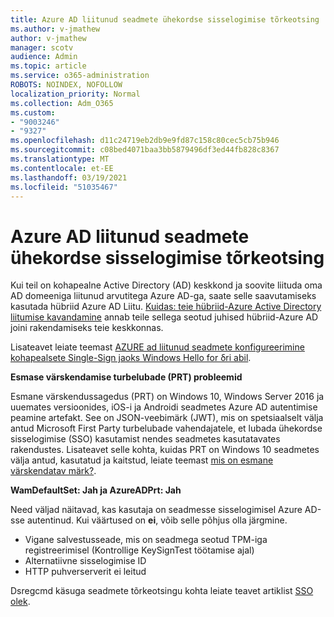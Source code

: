 ```yaml
---
title: Azure AD liitunud seadmete ühekordse sisselogimise tõrkeotsing
ms.author: v-jmathew
author: v-jmathew
manager: scotv
audience: Admin
ms.topic: article
ms.service: o365-administration
ROBOTS: NOINDEX, NOFOLLOW
localization_priority: Normal
ms.collection: Adm_O365
ms.custom:
- "9003246"
- "9327"
ms.openlocfilehash: d11c24719eb2db9e9fd87c158c80cec5cb75b946
ms.sourcegitcommit: c08bed4071baa3bb5879496df3ed44fb828c8367
ms.translationtype: MT
ms.contentlocale: et-EE
ms.lasthandoff: 03/19/2021
ms.locfileid: "51035467"
---
```

# <a name="troubleshoot-single-sign-on-for-azure-ad-joined-devices"></a>Azure AD liitunud seadmete ühekordse sisselogimise tõrkeotsing

Kui teil on kohapealne Active Directory (AD) keskkond ja soovite liituda oma AD domeeniga liitunud arvutitega Azure AD-ga, saate selle saavutamiseks kasutada hübriid Azure AD Liitu. [Kuidas: teie hübriid-Azure Active Directory liitumise kavandamine](https://docs.microsoft.com/azure/active-directory/devices/hybrid-azuread-join-plan) annab teile sellega seotud juhised hübriid-Azure AD joini rakendamiseks teie keskkonnas.

Lisateavet leiate teemast [AZURE ad liitunud seadmete konfigureerimine kohapealsete Single-Sign jaoks Windows Hello for δri abil](https://docs.microsoft.com/windows/security/identity-protection/hello-for-business/hello-hybrid-aadj-sso-base).

**Esmase värskendamise turbelubade (PRT) probleemid**

Esmane värskendussagedus (PRT) on Windows 10, Windows Server 2016 ja uuemates versioonides, iOS-i ja Androidi seadmetes Azure AD autentimise peamine artefakt. See on JSON-veebimärk (JWT), mis on spetsiaalselt välja antud Microsoft First Party turbelubade vahendajatele, et lubada ühekordse sisselogimise (SSO) kasutamist nendes seadmetes kasutatavates rakendustes. Lisateavet selle kohta, kuidas PRT on Windows 10 seadmetes välja antud, kasutatud ja kaitstud, leiate teemast [mis on esmane värskendatav märk?](https://docs.microsoft.com/azure/active-directory/devices/concept-primary-refresh-token).

**WamDefaultSet: Jah ja AzureADPrt: Jah**

Need väljad näitavad, kas kasutaja on seadmesse sisselogimisel Azure AD-sse autentinud. Kui väärtused on **ei**, võib selle põhjus olla järgmine.

- Vigane salvestusseade, mis on seadmega seotud TPM-iga registreerimisel (Kontrollige KeySignTest töötamise ajal)
- Alternatiivne sisselogimise ID
- HTTP puhverserverit ei leitud

Dsregcmd käsuga seadmete tõrkeotsingu kohta leiate teavet artiklist [SSO olek](https://docs.microsoft.com/azure/active-directory/devices/troubleshoot-device-dsregcmd#sso-state).
